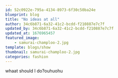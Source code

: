 ```yaml
---
id: 52c0922e-795a-4134-8973-6f30c50ba24e
blueprint: blog
title: "No ideas at all"
author: 34c6b871-6a32-41c2-bcdd-f210887e7c7f
updated_by: 34c6b871-6a32-41c2-bcdd-f210887e7c7f
updated_at: 1676965457
featured_image:
    - samurai-champloo-2.jpg
template: blogs/show
thumbnail: samurai-champloo-2.jpg
categories: fashion
---
```


whaat should I do?ouhuohu
